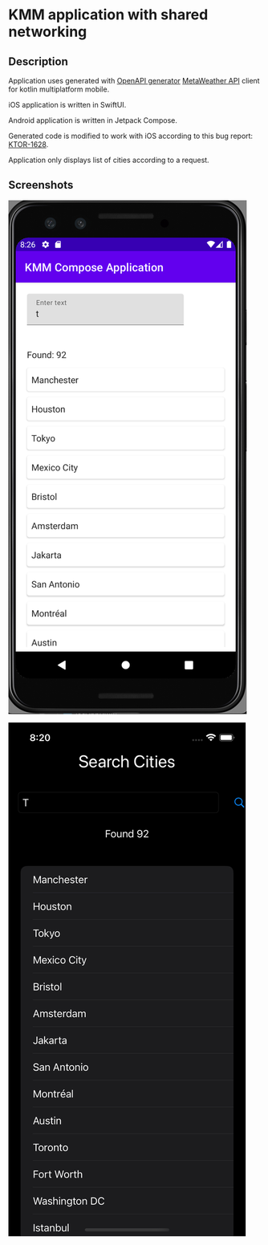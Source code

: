 # KMM application with shared networking


## Description

Application uses generated with [OpenAPI generator](https://github.com/OpenAPITools/openapi-generator) [MetaWeather API](https://www.metaweather.com/api/) client for kotlin multiplatform mobile.

iOS application is written in SwiftUI.

Android application is written in Jetpack Compose.

Generated code is modified to work with iOS according to this bug report: [KTOR-1628](https://youtrack.jetbrains.com/issue/KTOR-1628#focus=Comments-27-4632247.0-0).

Application only displays list of cities according to a request.


## Screenshots
![Screen android](public/android.png)

![Screen ios](public/ios.png)
